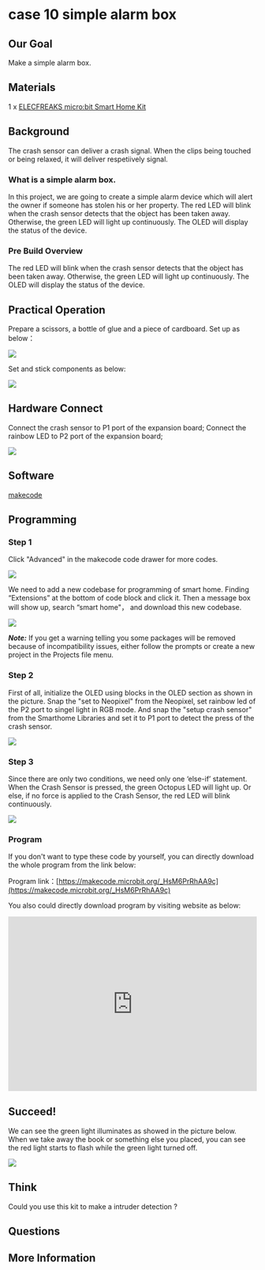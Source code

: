 # case 10 simple alarm box

## Our Goal


 Make a simple alarm box.

## Materials


1 x [ELECFREAKS micro:bit Smart Home Kit](https://shop.elecfreaks.com/products/elecfreaks-micro-bit-smart-home-kit-without-micro-bit-board?_pos=1&_sid=ebbf2bf73&_ss=r)


## Background


 The crash sensor can deliver a crash signal. When the clips being touched or being relaxed, it will deliver respetiively signal.


### What is a simple alarm box.

 In this project, we are going to create a simple alarm device which will alert the owner if someone has stolen his or her property. The red LED will blink when the crash sensor detects that the object has been taken away. Otherwise, the green LED will light up continuously. The OLED will display the status of the device.


### Pre Build Overview

 The red LED will blink when the crash sensor detects that the object has been taken away. 
 Otherwise, the green LED will light up continuously. The OLED will display the status of the device.



## Practical Operation



 Prepare a scissors, a bottle of glue and a piece of cardboard.
 Set up as below：

![](./images/w7D8Dw4.jpg)

Set and stick components as below:

![](./images/CjEr1qT.jpg)


## Hardware Connect

Connect the crash sensor to P1 port of the expansion board;
Connect the rainbow LED to P2 port of the expansion board;

![](./images/7ifVFg1.jpg)

## Software

[makecode](https://makecode.microbit.org/#)
 

## Programming

### Step 1

 Click "Advanced" in the makecode code drawer for more codes.

![](./images/2qCyzQ7.png)

 We need to add a new codebase for programming of smart home. Finding “Extensions” at the bottom of code block and click it. Then a message box will show up, search “smart home"， and download this new codebase.

![](./images/OY706rv.png)

***Note:*** If you get a warning telling you some packages will be removed because of incompatibility issues, either follow the prompts or create a new project in the Projects file menu.

### Step 2

First of all, initialize the OLED using blocks in the OLED section as shown in the picture.
Snap the "set to Neopixel" from the Neopixel, set rainbow led of the P2 port to singel light in RGB mode.
And snap the "setup crash sensor" from the Smarthome Libraries and set it to P1 port to detect the press of the crash sensor.

![](./images/IYbClB8.png)

### Step 3

Since there are only two conditions, we need only one ‘else-if’ statement. When the Crash Sensor is pressed, the green Octopus LED will light up. Or else, if no force is applied to the Crash Sensor, the red LED will blink continuously.


![](./images/5cKcESh.png)



### Program

If you don't want to type these code by yourself, you can directly download the whole program from the link below:

Program link：[https://makecode.microbit.org/_HsM6PrRhAA9c](https://makecode.microbit.org/_HsM6PrRhAA9c)

You also could directly download program by visiting website as below:

<div style="position:relative;height:0;padding-bottom:70%;overflow:hidden;"><iframe style="position:absolute;top:0;left:0;width:100%;height:100%;" src="https://makecode.microbit.org/#pub:_HsM6PrRhAA9c" frameborder="0" sandbox="allow-popups allow-forms allow-scripts allow-same-origin"></iframe></div>  


## Succeed!


 We can see the green light illuminates as showed in the picture below. When we take away the book or something else you placed, you can see the red light starts to flash while the green light turned off.

![](./images/gUJKXeu.gif)

## Think


 Could you use this kit to make a intruder detection ?

## Questions



## More Information   



